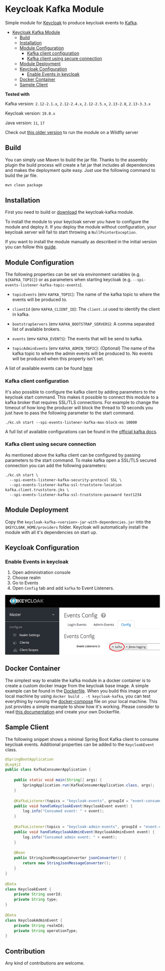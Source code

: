 # Keycloak Kafka Module
Simple module for [Keycloak](https://www.keycloak.org/) to produce keycloak events to [Kafka](https://kafka.apache.org/).

- [Keycloak Kafka Module](#keycloak-kafka-module)
  * [Build](#build)
  * [Installation](#installation)
  * [Module Configuration](#module-configuration)
    + [Kafka client configuration](#kafka-client-configuration)
    + [Kafka client using secure connection](#kafka-client-using-secure-connection)
  * [Module Deployment](#module-deployment)
  * [Keycloak Configuration](#keycloak-configuration)
     + [Enable Events in keycloak](#enable-events-in-keycloak)
  * [Docker Container](#docker-container)  
  * [Sample Client](#sample-client)

**Tested with** 

Kafka version: `2.12-2.1.x`, `2.12-2.4.x`, `2.12-2.5.x`, `2.13-2.8`, `2.13-3.3.x`

Keycloak version: `19.0.x`

Java version: `11`, `17`

Check out [this older version](https://github.com/SnuK87/keycloak-kafka/tree/1.1.1) to run the module on a Wildfly server


## Build
You can simply use Maven to build the jar file. Thanks to the assembly plugin the build process will create a fat jar that includes all dependencies and makes the deployment quite easy.
Just use the following command to build the jar file.

```bash
mvn clean package
```

## Installation
First you need to build or [download](https://github.com/SnuK87/keycloak-kafka/releases) the keycloak-kafka module.

To install the module to your keycloak server you have to configure the module and deploy it.
If you deploy the module without configuration, your keycloak server will fail to start throwing a `NullPointerException`.

If you want to install the module manually as described in the initial version you can follow this [guide](https://github.com/SnuK87/keycloak-kafka/wiki/Manual-Installation).

## Module Configuration
The following properties can be set via environment variables (e.g. `${KAFKA_TOPIC}`) or as parameters when starting keycloak (e.g. `--spi-events-listener-kafka-topic-events`).

- `topicEvents` (env `KAFKA_TOPIC`): The name of the kafka topic to where the events will be produced to.

- `clientId` (env `KAFKA_CLIENT_ID`): The `client.id` used to identify the client in kafka.

- `bootstrapServers` (env `KAFKA_BOOTSTRAP_SERVERS`): A comma separated list of available brokers.

- `events` (env `KAFKA_EVENTS`): The events that will be send to kafka.

- `topicAdminEvents` (env `KAFKA_ADMIN_TOPIC`): (Optional) The name of the kafka topic to where the admin events will be produced to. No events will be produced when this property isn't set.

A list of available events can be found [here](https://www.keycloak.org/docs/latest/server_admin/#event-types)

###  Kafka client configuration
It's also possible to configure the kafka client by adding parameters to the keycloak start command. This makes it possible to connect this module to a kafka broker that requires SSL/TLS connections.
For example to change the timeout of how long the producer will block the thread to 10 seconds you just have to pass the following parameter to the start command.

```
./kc.sh start --spi-events-listener-kafka-max-block-ms 10000
```

A full list of available configurations can be found in the [official kafka docs](https://kafka.apache.org/documentation/#producerconfigs).

### Kafka client using secure connection
As mentioned above the kafka client can be configured by passing parameters to the start command. To make kafka open a SSL/TLS secured connection you can add the following parameters:

```
./kc.sh start \
  --spi-events-listener-kafka-security-protocol SSL \
  --spi-events-listener-kafka-ssl-truststore-location kafka.client.truststore.jks \
  --spi-events-listener-kafka-ssl-truststore-password test1234
```

## Module Deployment
Copy the `keycloak-kafka-<version>-jar-with-dependencies.jar` into the `$KEYCLOAK_HOME/providers` folder. Keycloak will automatically 
install the module with all it's dependencies on start up.


## Keycloak Configuration

### Enable Events in keycloak
1. Open administration console
2. Choose realm
3. Go to Events
4. Open `Config` tab and add `kafka` to Event Listeners.

![Admin console config](images/event_config.png)

## Docker Container
The simplest way to enable the kafka module in a docker container is to create a custom docker image from the keycloak base image. A simple example can be found in the [Dockerfile](Dockerfile).
When you build this image on your local machine by using `docker build . -t keycloak-kafka`, you can test everything by running the [docker-compose](docker-compose.yml) file on your local machine. 
This just provides a simple example to show how it's working. Please consider to read [this documentation](https://www.keycloak.org/server/containers) and create your own Dockerfile.

## Sample Client

The following snippet shows a minimal Spring Boot Kafka client to consume keycloak events. Additional properties can be added to the `KeycloakEvent` class.

```java
@SpringBootApplication
@Log4j2
public class KafkaConsumerApplication {

	public static void main(String[] args) {
		SpringApplication.run(KafkaConsumerApplication.class, args);
	}

	@KafkaListener(topics = "keycloak-events", groupId = "event-consumer")
	public void handleKeycloakEvent(KeycloakEvent event) {
		log.info("Consumed event: " + event);
	}

	@KafkaListener(topics = "keycloak-admin-events", groupId = "event-consumer")
	public void handleKeycloakAdminEvent(KeycloakAdminEvent event) {
		log.info("Consumed admin event: " + event);
	}

	@Bean
	public StringJsonMessageConverter jsonConverter() {
		return new StringJsonMessageConverter();
	}
}

@Data
class KeycloakEvent {
	private String userId;
	private String type;
}

@Data
class KeycloakAdminEvent {
	private String realmId;
	private String operationType;
}
```

## Contribution

Any kind of contributions are welcome.
